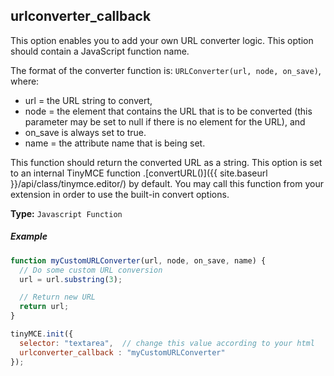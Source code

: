 ## urlconverter_callback

This option enables you to add your own URL converter logic. This option should contain a JavaScript function name.

The format of the converter function is: `URLConverter(url, node, on_save)`, where:

* url = the URL string to convert,
* node = the element that contains the URL that is to be converted (this parameter may be set to null if there is no element for the URL), and
* on_save is always set to true.
* name = the attribute name that is being set.

This function should return the converted URL as a string. This option is set to an internal TinyMCE function <editor>.[convertURL()]({{ site.baseurl }}/api/class/tinymce.editor/) by default. You may call this function from your extension in order to use the built-in convert options.

**Type:** `Javascript Function`

##### Example

```js
function myCustomURLConverter(url, node, on_save, name) {
  // Do some custom URL conversion
  url = url.substring(3);

  // Return new URL
  return url;
}

tinyMCE.init({
  selector: "textarea",  // change this value according to your html
  urlconverter_callback : "myCustomURLConverter"
});
```
